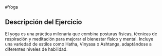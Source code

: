 #Yoga

## Descripción del Ejercicio
El yoga es una práctica milenaria que combina posturas físicas, técnicas de respiración y meditación para mejorar el bienestar físico y mental. Incluye una variedad de estilos como Hatha, Vinyasa o Ashtanga, adaptándose a diferentes niveles de habilidad.
